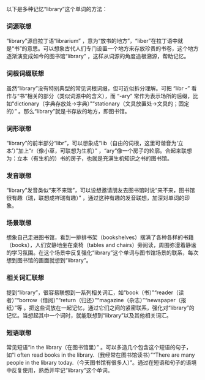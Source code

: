 以下是多种记忆“library”这个单词的方法：
### 词源联想
“library”源自拉丁语“librarium” ，意为“放书的地方”，“liber”在拉丁语中就是“书”的意思。可以想象古代人们专门设置一个地方来存放珍贵的书卷，这个地方逐渐演变成如今的图书馆“library” ，这样从词源的角度追根溯源，帮助记忆。

### 词根词缀联想
虽然“library”没有特别典型的常见词根词缀，但可近似拆分理解。可把 “libr -” 看作与“书”相关的部分（类似词源中的含义），而 “-ary” 常作为表示场所的后缀，比如“dictionary（字典存放处→字典）”“stationary（文具放置处→文具的；固定的）” 。那么“library”就是书存放的地方，即图书馆。

### 词形联想
“library”的前半部分“libr”，可以想象成“lib（自由的词根，这里可谐音为‘立本’）”加上“r（像小草，可联想为生机）” ，“ary”像一个房子的轮廓。合起来联想为：立本（有生机的）书的房子，也就是充满生机知识之书的图书馆。 

### 发音联想
“library”发音类似“来不来瑞”，可以设想邀请朋友去图书馆时说“来不来，图书馆很有趣（瑞，联想成祥瑞有趣）” ，通过这种有趣的发音联想，加深对单词的印象。

### 场景联想
想象自己走进图书馆，看到一排排书架（bookshelves）摆满了各种各样的书籍（books），人们安静地坐在桌椅（tables and chairs）旁阅读，周围弥漫着静谧的学习氛围。在这个场景中反复强化“library”这个单词与图书馆场景的联系，每次想到图书馆的画面就想到“library”。 

### 相关词汇联想
提到“library”，很容易联想到一系列相关词汇，如“book（书）”“reader（读者）”“borrow（借阅）”“return（归还）”“magazine（杂志）”“newspaper（报纸）”等 。把这些词放在一起记忆，通过它们之间的紧密联系，强化对“library”的记忆。当想起其中一个词时，就能联想到“library”以及其他相关词汇。

### 短语联想
常见短语“in the library（在图书馆里）” 。可以多造几个包含这个短语的句子，如“I often read books in the library.（我经常在图书馆读书）”“There are many people in the library today.（今天图书馆有很多人）”。通过在短语和句子的语境中反复使用，熟悉并牢记“library”这个单词。 